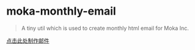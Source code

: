 # moka-monthly-email

> A tiny util which is used to create monthly html email for Moka Inc.


[点击此处制作邮件](https://southerncross.github.io/tellmetheweek/)

